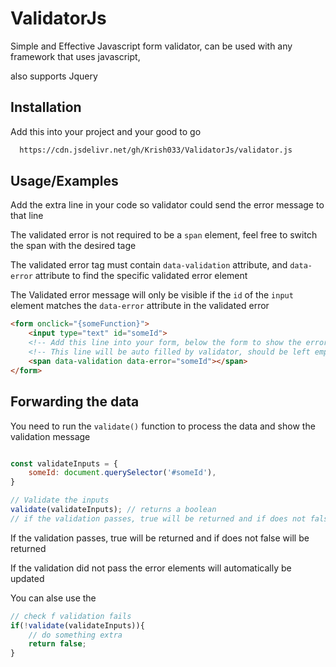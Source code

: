 
# ValidatorJs

Simple and Effective Javascript form validator, can be used with any framework that uses javascript, 

also supports Jquery



## Installation


Add this into your project and your good to go

```bash
  https://cdn.jsdelivr.net/gh/Krish033/ValidatorJs/validator.js
```


## Usage/Examples

Add the extra line in your code so validator could send the error message to that line

The validated error is not required to be a ``` span ``` element, feel free to switch the span with the desired tage

The validated error tag must contain ``` data-validation ``` attribute, and ``` data-error ``` attribute to find the specific validated error element

The Validated error message will only be visible if the ```id``` of the ```input``` element matches the ```data-error``` attribute in the validated error 


```HTML
<form onclick="{someFunction}">
    <input type="text" id="someId">
    <!-- Add this line into your form, below the form to show the error message -->
    <!-- This line will be auto filled by validator, should be left empty -->
    <span data-validation data-error="someId"></span>
</form>

```

## Forwarding the data

You need to run the ```validate()``` function to process the data and show the validation message

``` javascript

const validateInputs = {
    someId: document.querySelector('#someId'),
}

// Validate the inputs
validate(validateInputs); // returns a boolean
// if the validation passes, true will be returned and if does not false will be returned

```
If the validation passes, true will be returned and if does not false will be returned

If the validation did not pass the error elements will automatically be updated

You can alse use the
```javascript
// check f validation fails
if(!validate(validateInputs)){
    // do something extra
    return false;
}
```




